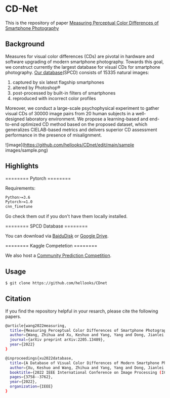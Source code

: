 # CD-Net
This is the repository of paper [Measuring Perceptual Color Differences of Smartphone Photography](https://arxiv.org/abs/2205.13489)


## Background
Measures for visual color differences (CDs) are pivotal in hardware and software upgrading of modern smartphone photography. Towards this goal, we construct currently the largest database for visual CDs for smartphone photography. [Our database](https://ieeexplore.ieee.org/abstract/document/9897498)(SPCD) consists of 15335 natural images:
1) captured by six latest flagship smartphones
2) altered by Photoshop®
3) post-processed by built-in filters of smartphones
4) reproduced with incorrect color profiles

Moreover, we conduct a large-scale psychophysical experiment to gather visual CDs of 30000 image pairs from 20 human subjects in a well-designed laboratory environment. We propose a learning-based and end-to-end optimized CD method based on the proposed dataset, which generalizes CIELAB-based metrics and delivers superior CD assessment performance in the presence of misalignment.

![image](https://github.com/hellooks/CDnet/edit/main/sample images/sample.png)

## Highlights

======== Pytorch ========

Requirements:
```sh
Python>=3.6
Pytorch>=1.0
cnn_finetune
```
Go check them out if you don't have them locally installed.

======== SPCD Database ========


You can download via [BaiduDisk](https://pan.baidu.com/s/18bzu-qhpMW3PqLTlVdoZRQ?pwd=txeh) or [Google Drive](https://drive.google.com/drive/folders/1Oox6eQq_N9rrEF0uUeQexd7ANbAgkLW7?usp=share_link).

======== Kaggle Competetion ========

We also host a [Community Prediction Competition](https://www.kaggle.com/competitions/spcd-database).


## Usage
```sh
$ git clone https://github.com/hellooks/CDnet
```

## Citation
If you find the repository helpful in your resarch, please cite the following papers.
```sh
@article{wang2022measuring,
  title={Measuring Perceptual Color Differences of Smartphone Photography},
  author={Wang, Zhihua and Xu, Keshuo and Yang, Yang and Dong, Jianlei and Gu, Shuhang and Xu, Lihao and Fang, Yuming and Ma, Kede},
  journal={arXiv preprint arXiv:2205.13489},
  year={2022}
}
```
```sh
@inproceedings{xu2022database,
  title={A Database of Visual Color Differences of Modern Smartphone Photography},
  author={Xu, Keshuo and Wang, Zhihua and Yang, Yang and Dong, Jianlei and Xu, Lihao and Fang, Yuming and Ma, Kede},
  booktitle={2022 IEEE International Conference on Image Processing (ICIP)},
  pages={3758--3762},
  year={2022},
  organization={IEEE}
}
```
